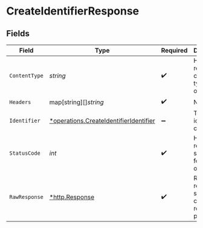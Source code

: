 # CreateIdentifierResponse


## Fields

| Field                                                                                                  | Type                                                                                                   | Required                                                                                               | Description                                                                                            |
| ------------------------------------------------------------------------------------------------------ | ------------------------------------------------------------------------------------------------------ | ------------------------------------------------------------------------------------------------------ | ------------------------------------------------------------------------------------------------------ |
| `ContentType`                                                                                          | *string*                                                                                               | :heavy_check_mark:                                                                                     | HTTP response content type for this operation                                                          |
| `Headers`                                                                                              | map[string][]*string*                                                                                  | :heavy_check_mark:                                                                                     | N/A                                                                                                    |
| `Identifier`                                                                                           | [*operations.CreateIdentifierIdentifier](../../../pkg/models/operations/createidentifieridentifier.md) | :heavy_minus_sign:                                                                                     | The user identifier is created.                                                                        |
| `StatusCode`                                                                                           | *int*                                                                                                  | :heavy_check_mark:                                                                                     | HTTP response status code for this operation                                                           |
| `RawResponse`                                                                                          | [*http.Response](https://pkg.go.dev/net/http#Response)                                                 | :heavy_check_mark:                                                                                     | Raw HTTP response; suitable for custom response parsing                                                |